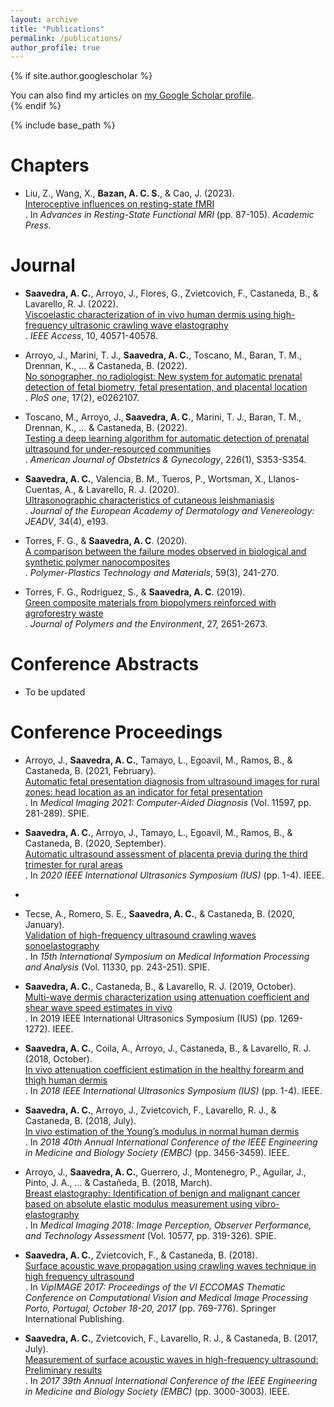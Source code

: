 ```yaml
---
layout: archive
title: "Publications"
permalink: /publications/
author_profile: true
---
```


{% if site.author.googlescholar %}
  <div class="wordwrap">You can also find my articles on <a href="{{site.author.googlescholar}}">my Google Scholar profile</a>.</div>
{% endif %}

{% include base_path %}

<b>Chapters</b>
======
* Liu, Z., Wang, X., <b>Bazan, A. C. S.</b>, & Cao, J. (2023). <br>[Interoceptive influences on resting-state fMRI](https://www.sciencedirect.com/science/article/pii/B9780323916882000151)<br>. In <em>Advances in Resting-State Functional MRI </em>(pp. 87-105). <em>Academic Press</em>.

<b>Journal</b>
======
* <b>Saavedra, A. C.</b>, Arroyo, J., Flores, G., Zvietcovich, F., Castaneda, B., & Lavarello, R. J. (2022). <br>[Viscoelastic characterization of in vivo human dermis using high-frequency ultrasonic crawling wave elastography](https://ieeexplore.ieee.org/abstract/document/9755141)<br>. <em>IEEE Access</em>, 10, 40571-40578.

* Arroyo, J., Marini, T. J., <b>Saavedra, A. C.</b>, Toscano, M., Baran, T. M., Drennan, K., ... & Castaneda, B. (2022). <br>[No sonographer, no radiologist: New system for automatic prenatal detection of fetal biometry, fetal presentation, and placental location](https://journals.plos.org/plosone/article?id=10.1371/journal.pone.0262107)<br>. <em>PloS one</em>, 17(2), e0262107.

* Toscano, M., Arroyo, J.,<b> Saavedra, A. C.</b>, Marini, T. J., Baran, T. M., Drennan, K., ... & Castaneda, B. (2022). <br>[Testing a deep learning algorithm for automatic detection of prenatal ultrasound for under-resourced communities](https://www.ajog.org/article/S0002-9378(21)01792-0/fulltext)<br>. <em>American Journal of Obstetrics & Gynecology</em>, 226(1), S353-S354.

* <b>Saavedra, A. C.</b>, Valencia, B. M., Tueros, P., Wortsman, X., Llanos-Cuentas, A., & Lavarello, R. J. (2020). <br>[Ultrasonographic characteristics of cutaneous leishmaniasis](https://www.ncbi.nlm.nih.gov/pmc/articles/PMC7113088/)<br>. <em>Journal of the European Academy of Dermatology and Venereology: JEADV</em>, 34(4), e193.
  
* Torres, F. G., & <b>Saavedra, A. C</b>. (2020). <br>[A comparison between the failure modes observed in biological and synthetic polymer nanocomposites](https://www.tandfonline.com/doi/full/10.1080/25740881.2019.1625397)<br>. <em>Polymer-Plastics Technology and Materials</em>, 59(3), 241-270.

* Torres, F. G., Rodriguez, S., & <b>Saavedra, A. C</b>. (2019). <br>[Green composite materials from biopolymers reinforced with agroforestry waste](https://link.springer.com/article/10.1007/s10924-019-01561-5)<br>. <em>Journal of Polymers and the Environment</em>, 27, 2651-2673.
  
<b>Conference Abstracts</b>
======
* To be updated

<b>Conference Proceedings</b>
======
* Arroyo, J., <b>Saavedra, A. C.</b>, Tamayo, L., Egoavil, M., Ramos, B., & Castaneda, B. (2021, February). <br>[Automatic fetal presentation diagnosis from ultrasound images for rural zones: head location as an indicator for fetal presentation](https://www.spiedigitallibrary.org/conference-proceedings-of-spie/11597/2580946/Automatic-fetal-presentation-diagnosis-from-ultrasound-images-for-rural-zones/10.1117/12.2580946.full)<br>. In <em>Medical Imaging 2021: Computer-Aided Diagnosis </em>(Vol. 11597, pp. 281-289). SPIE.

* <b>Saavedra, A. C.</b>, Arroyo, J., Tamayo, L., Egoavil, M., Ramos, B., & Castaneda, B. (2020, September). <br>[Automatic ultrasound assessment of placenta previa during the third trimester for rural areas](https://ieeexplore.ieee.org/abstract/document/9251764)<br>. In <em>2020 IEEE International Ultrasonics Symposium (IUS)</em> (pp. 1-4). IEEE.
* 
* Tecse, A., Romero, S. E., <b>Saavedra, A. C.</b>, & Castaneda, B. (2020, January). <br>[Validation of high-frequency ultrasound crawling waves sonoelastography](https://www.spiedigitallibrary.org/conference-proceedings-of-spie/11330/113300V/Validation-of-high-frequency-ultrasound-crawling-waves-sonoelastography/10.1117/12.2542609.full)<br>. In <em>15th International Symposium on Medical Information Processing and Analysis</em> (Vol. 11330, pp. 243-251). SPIE.

* <b>Saavedra, A. C.</b>, Castaneda, B., & Lavarello, R. J. (2019, October). <br>[Multi-wave dermis characterization using attenuation coefficient and shear wave speed estimates in vivo](https://ieeexplore.ieee.org/abstract/document/8926220)<br>. In <bm>2019 IEEE International Ultrasonics Symposium (IUS)</bm> (pp. 1269-1272). IEEE.

* <b>Saavedra, A. C.</b>, Coila, A., Arroyo, J., Castaneda, B., & Lavarello, R. J. (2018, October). <br>[In vivo attenuation coefficient estimation in the healthy forearm and thigh human dermis](https://ieeexplore.ieee.org/abstract/document/8579617)<br>. In <em>2018 IEEE International Ultrasonics Symposium (IUS) </em>(pp. 1-4). IEEE.

* <b>Saavedra, A. C.</b>, Arroyo, J., Zvietcovich, F., Lavarello, R. J., & Castaneda, B. (2018, July). <br>[In vivo estimation of the Young’s modulus in normal human dermis](https://ieeexplore.ieee.org/abstract/document/8512935)<br>. In <em>2018 40th Annual International Conference of the IEEE Engineering in Medicine and Biology Society (EMBC)</em> (pp. 3456-3459). IEEE.

* Arroyo, J., <b>Saavedra, A. C.</b>, Guerrero, J., Montenegro, P., Aguilar, J., Pinto, J. A., ... & Castañeda, B. (2018, March). <br>[Breast elastography: Identification of benign and malignant cancer based on absolute elastic modulus measurement using vibro-elastography](https://www.spiedigitallibrary.org/conference-proceedings-of-spie/10577/105771E/Breast-elastography--Identification-of-benign-and-malignant-cancer-based/10.1117/12.2293664.full)<br>. In <em>Medical Imaging 2018: Image Perception, Observer Performance, and Technology Assessment</em> (Vol. 10577, pp. 319-326). SPIE.
  
* <b>Saavedra, A. C.</b>, Zvietcovich, F., & Castaneda, B. (2018). <br>[Surface acoustic wave propagation using crawling waves technique in high frequency ultrasound](https://link.springer.com/chapter/10.1007/978-3-319-68195-5_83)<br>. In <em>VipIMAGE 2017: Proceedings of the VI ECCOMAS Thematic Conference on Computational Vision and Medical Image Processing Porto, Portugal, October 18-20, 2017</em> (pp. 769-776). Springer International Publishing.
  
* <b>Saavedra, A. C.</b>, Zvietcovich, F., Lavarello, R. J., & Castaneda, B. (2017, July). <br>[Measurement of surface acoustic waves in high-frequency ultrasound: Preliminary results](https://ieeexplore.ieee.org/abstract/document/8037488)<br>. In <em>2017 39th Annual International Conference of the IEEE Engineering in Medicine and Biology Society (EMBC)</em> (pp. 3000-3003). IEEE.


